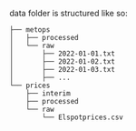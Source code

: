 data folder is structured like so:

```
├── metops
│   ├── processed
│   └── raw
│       ├── 2022-01-01.txt
│       ├── 2022-01-02.txt
│       ├── 2022-01-03.txt
│       ├── ...
└── prices
    ├── interim
    ├── processed
    └── raw
        └── Elspotprices.csv
```
